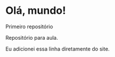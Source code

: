 # Olá, mundo!
 Primeiro repositório 

Repositório para aula.

Eu adicionei essa linha diretamente do site.
